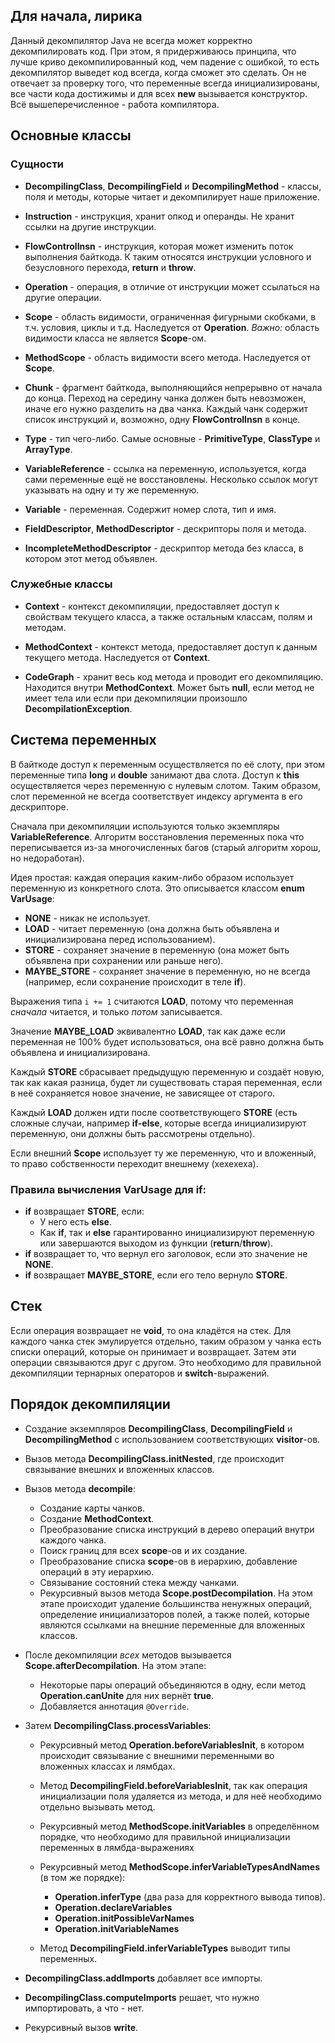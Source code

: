 ## Для начала, лирика
Данный декомпилятор Java не всегда может корректно декомпилировать код. При этом, я придерживаюсь принципа,
что лучше криво декомпилированный код, чем падение с ошибкой, то есть декомпилятор выведет код всегда, когда сможет это сделать.
Он не отвечает за проверку того, что переменные всегда инициализированы, все части кода достижимы и для всех **new**
вызывается конструктор. Всё вышеперечисленное - работа компилятора.

## Основные классы

### Сущности
- **DecompilingClass**, **DecompilingField** и **DecompilingMethod** - классы, поля и методы, 
которые читает и декомпилирует наше приложение.

- **Instruction** - инструкция, хранит опкод и операнды. Не хранит ссылки на другие инструкции.
- **FlowControlInsn** - инструкция, которая может изменить поток выполнения байткода.
К таким относятся инструкции условного и безусловного перехода, **return** и **throw**.

- **Operation** - операция, в отличие от инструкции может ссылаться на другие операции.

- **Scope** - область видимости, ограниченная фигурными скобками, в т.ч. условия, циклы и т.д. Наследуется от **Operation**.
*Важно:* область видимости класса не является **Scope**-ом.

- **MethodScope** - область видимости всего метода. Наследуется от **Scope**.


- **Chunk** - фрагмент байткода, выполняющийся непрерывно от начала до конца.
Переход на середину чанка должен быть невозможен, иначе его нужно разделить на два чанка.
Каждый чанк содержит список инструкций и, возможно, одну **FlowControlInsn** в конце.


- **Type** - тип чего-либо. Самые основные - **PrimitiveType**, **ClassType** и **ArrayType**.

- **VariableReference** - ссылка на переменную, используется, когда сами переменные ещё не восстановлены.
Несколько ссылок могут указывать на одну и ту же переменную.

- **Variable** - переменная. Содержит номер слота, тип и имя.

- **FieldDescriptor**, **MethodDescriptor** - дескрипторы поля и метода.
- **IncompleteMethodDescriptor** - дескриптор метода без класса, в котором этот метод объявлен.


### Служебные классы
- **Context** - контекст декомпиляции, предоставляет доступ к свойствам текущего класса,
а также остальным классам, полям и методам.

- **MethodContext** - контекст метода, предоставляет доступ к данным текущего метода. Наследуется от **Context**.

- **CodeGraph** - хранит весь код метода и проводит его декомпиляцию. Находится внутри **MethodContext**.
Может быть **null**, если метод не имеет тела или если при декомпиляции произошло **DecompilationException**.


## Система переменных
В байткоде доступ к переменным осуществляется по её слоту, при этом переменные типа **long** и **double**
занимают два слота. Доступ к **this** осуществляется через переменную с нулевым слотом. Таким образом,
слот переменной не всегда соответствует индексу аргумента в его дескрипторе.


Сначала при декомпиляции используются только экземпляры **VariableReference**. Алгоритм восстановления переменных
пока что переписывается из-за многочисленных багов (старый алгоритм хорош, но недоработан).


Идея простая: каждая операция каким-либо образом использует переменную из конкретного слота.
Это описывается классом **enum VarUsage**:
- **NONE** - никак не использует.
- **LOAD** - читает переменную (она должна быть объявлена и инициализирована перед использованием).
- **STORE** - сохраняет значение в переменную (она может быть объявлена при сохранении или раньше него).
- **MAYBE_STORE** - сохраняет значение в переменную, но не всегда (например, если сохранение происходит в теле **if**).


Выражения типа `i += 1` считаются **LOAD**, потому что переменная *сначала* читается, и только *потом* записывается.

Значение **MAYBE_LOAD** эквивалентно **LOAD**, так как даже если переменная не 100% будет использоваться,
она всё равно должна быть объявлена и инициализирована.

Каждый **STORE** сбрасывает предыдущую переменную и создаёт новую, так как какая разница, будет ли существовать
старая переменная, если в неё сохраняется новое значение, не зависящее от старого.

Каждый **LOAD** должен идти после соответствующего **STORE** (есть сложные случаи, например **if-else**, которые
всегда инициализируют переменную, они должны быть рассмотрены отдельно).

Если внешний **Scope** использует ту же переменную, что и вложенный, то право собственности переходит внешнему (хехехеха).


### Правила вычисления VarUsage для if:
- **if** возвращает **STORE**, если:
	- У него есть **else**.
	- Как **if**, так и **else** гарантированно инициализируют переменную или завершаются выходом из функции (**return**/**throw**).
- **if** возвращает то, что вернул его заголовок, если это значение не **NONE**.
- **if** возвращает **MAYBE_STORE**, если его тело вернуло **STORE**.


## Стек
Если операция возвращает не **void**, то она кладётся на стек. Для каждого чанка стек эмулируется отдельно,
таким образом у чанка есть списки операций, которые он принимает и возвращает. Затем эти операции связываются
друг с другом. Это необходимо для правильной декомпиляции тернарных операторов и **switch**-выражений.


## Порядок декомпиляции
- Создание экземпляров **DecompilingClass**, **DecompilingField** и **DecompilingMethod** с использованием соответствующих **visitor**-ов.
- Вызов метода **DecompilingClass.initNested**, где происходит связывание внешних и вложенных классов.
- Вызов метода **decompile**:
	- Создание карты чанков.
	- Создание **MethodContext**.
	- Преобразование списка инструкций в дерево операций внутри каждого чанка.
	- Поиск границ для всех **scope**-ов и их создание.
	- Преобразование списка **scope**-ов в иерархию, добавление операций в эту иерархию.
	- Связывание состояний стека между чанками.
	- Рекурсивный вызов метода **Scope.postDecompilation**. На этом этапе происходит удаление большинства
	  ненужных операций, определение инициализаторов полей, а также полей, которые являются ссылками на
	  внешние переменные для вложенных классов.

- После декомпиляции *всех* методов вызывается **Scope.afterDecompilation**. На этом этапе:
	- Некоторые пары операций объединяются в одну, если метод **Operation.canUnite** для них вернёт **true**.
	- Добавляется аннотация `@Override`.

- Затем **DecompilingClass.processVariables**:
	- Рекурсивный метод **Operation.beforeVariablesInit**, в котором происходит связывание
	  с внешними переменными во вложенных классах и лямбдах.
	  
	- Метод **DecompilingField.beforeVariablesInit**, так как операция инициализации поля удаляется из метода,
	  и для неё необходимо отдельно вызывать метод.
	  
	- Рекурсивный метод **MethodScope.initVariables** в определённом порядке, что необходимо
	  для правильной инициализации переменных в лямбда-выражениях
	
	- Рекурсивный метод **MethodScope.inferVariableTypesAndNames** (в том же порядке):
		- **Operation.inferType** (два раза для корректного вывода типов).		
		- **Operation.declareVariables**
		- **Operation.initPossibleVarNames**
		- **Operation.initVariableNames**
	
	- Метод **DecompilingField.inferVariableTypes** выводит типы переменных.

- **DecompilingClass.addImports** добавляет все импорты.
- **DecompilingClass.computeImports** решает, что нужно импортировать, а что - нет.
- Рекурсивный вызов **write**.
